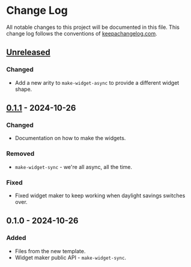 # Change Log
All notable changes to this project will be documented in this file. This change log follows the conventions of [keepachangelog.com](http://keepachangelog.com/).

## [Unreleased]
### Changed
- Add a new arity to `make-widget-async` to provide a different widget shape.

## [0.1.1] - 2024-10-26
### Changed
- Documentation on how to make the widgets.

### Removed
- `make-widget-sync` - we're all async, all the time.

### Fixed
- Fixed widget maker to keep working when daylight savings switches over.

## 0.1.0 - 2024-10-26
### Added
- Files from the new template.
- Widget maker public API - `make-widget-sync`.

[Unreleased]: https://sourcehost.site/your-name/tetris/compare/0.1.1...HEAD
[0.1.1]: https://sourcehost.site/your-name/tetris/compare/0.1.0...0.1.1
